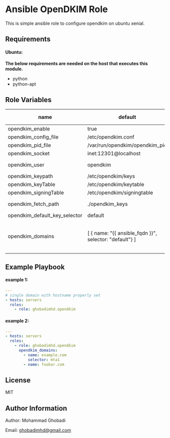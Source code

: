 Ansible OpenDKIM Role
=========

This is simple ansible role to configure opendkim on ubuntu xenial.

Requirements
------------

#### Ubuntu:
**The below requirements are needed on the host that executes this module.**
* python
* python-apt

Role Variables
--------------


|  name | default | description | acceptable values |
|---|---|---|---|
| opendkim_enable |  true | enable role |  |
| opendkim_config_file |  /etc/opendkim.conf | opendkim config file path |  |
| opendkim_pid_file |  /var/run/opendkim/opendkim_pid | opendkim pid file path |  |
| opendkim_socket |  inet:12301@localhost | opendkim socket |  |
| opendkim_user |  opendkim | opendkim user | directory path |
| opendkim_keypath |  /etc/opendkim/keys | path where key saved  |  |
| opendkim_keyTable |  /etc/opendkim/keytable | path to opendkim key table | file path |
| opendkim_signingTable |  /etc/opendkim/signingtable | path to opendkim signing table | file path |
| opendkim_fetch_path |  ./opendkim_keys | destination path on managing node to download keys to | path |
| opendkim_default_key_selector |  default | opendkim default selector | string |
| opendkim_domains | [ { name: "{{ ansible_fqdn }}", selector: "default"} ] | list of domains along with selector name. if selector not mentioned opendkim_default_key_selector used |  |

Example Playbook
----------------

#### example 1:

```yaml
---
# single domain with hostname properly set
- hosts: servers
  roles:
    - role: ghobadimhd.opendkim
```
#### example 2:

```yaml
---
- hosts: servers
  roles:
    - role: ghobadimhd.opendkim
      opendkim_domains:
        - name: example.com
          selector: mta1
        - name: foobar.com
```

License
-------

MIT

Author Information
------------------

Author: Mohammad Ghobadi

Email: ghobadimhd@gmail.com
